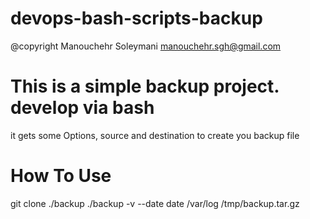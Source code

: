 # devops-bash-scripts-backup
@copyright Manouchehr Soleymani <manouchehr.sgh@gmail.com>
# This is a simple backup project. develop via  bash 
it gets  some Options, source and destination to create you backup file

# How To Use

git clone <repository>
./backup 
./backup -v --date date /var/log /tmp/backup.tar.gz
